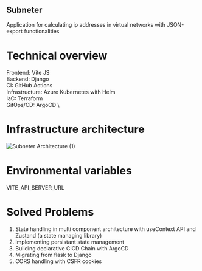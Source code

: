 ## Subneter

Application for calculating ip addresses in virtual networks with JSON-export functionalities

# Technical overview

Frontend: Vite JS \
Backend: Django \
CI: GitHub Actions \
Infrastructure: Azure Kubernetes with Helm \
IaC: Terraform \
GitOps/CD: ArgoCD \

# Infrastructure architecture

![Subneter Architecture (1)](https://github.com/AlexanderLaaser/Subneter/assets/45990752/886ae516-89df-4f30-98c0-00728d621f33)

# Environmental variables

VITE_API_SERVER_URL

# Solved Problems

1. State handling in multi component architecture with useContext API and Zustand (a state managing library)
2. Implementing persistant state management
3. Building declarative CICD Chain with ArgoCD
4. Migrating from flask to Django
5. CORS handling with CSFR cookies
